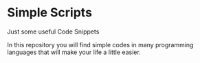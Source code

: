 # Simple Scripts
Just some useful Code Snippets

In this repository you will find simple codes in many programming languages that will make your life a little easier.
